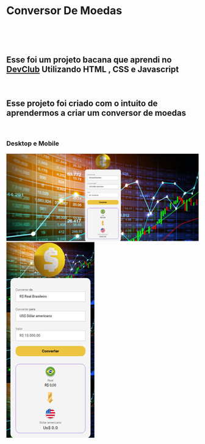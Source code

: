 <h1>Conversor De Moedas</h1>
<br>
<br>
<br>
<h2>Esse foi um projeto bacana que aprendi no <a href= "https//rodolfomori.com.br/devclub">DevClub</a> Utilizando HTML , CSS e Javascript</h2>
<br>
<h2>Esse projeto foi criado com o intuito de  aprendermos a criar um conversor de moedas</h2>
<br>

<h3>Desktop e Mobile</h3>


<img src="https://github.com/luchs8/Projetojs1/blob/main/assets/ConverterDesktop.png">
<br>
<img src="https://github.com/luchs8/Projetojs1/blob/main/assets/ConverterMobille.png">
